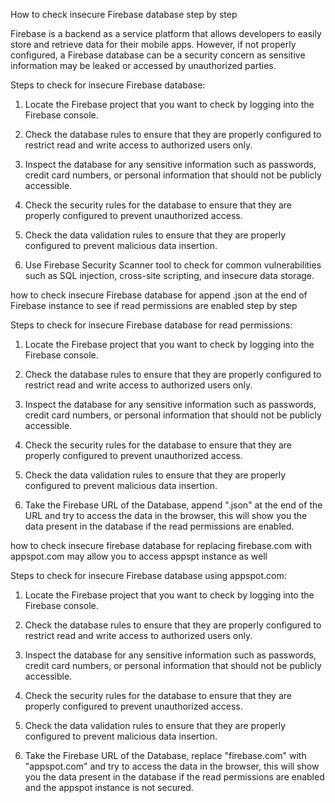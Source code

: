 How to check insecure Firebase database step by step

Firebase is a backend as a service platform that allows developers to easily store and retrieve data for their mobile apps. However, if not properly configured, a Firebase database can be a security concern as sensitive information may be leaked or accessed by unauthorized parties.

Steps to check for insecure Firebase database:

1. Locate the Firebase project that you want to check by logging into the Firebase console.

2. Check the database rules to ensure that they are properly configured to restrict read and write access to authorized users only.

3. Inspect the database for any sensitive information such as passwords, credit card numbers, or personal information that should not be publicly accessible.

4. Check the security rules for the database to ensure that they are properly configured to prevent unauthorized access.

5. Check the data validation rules to ensure that they are properly configured to prevent malicious data insertion.

6. Use Firebase Security Scanner tool to check for common vulnerabilities such as SQL injection, cross-site scripting, and insecure data storage.


how to check insecure Firebase database for append .json at the end of Firebase instance to see if read permissions are enabled step by step

Steps to check for insecure Firebase database for read permissions:

1. Locate the Firebase project that you want to check by logging into the Firebase console.

2. Check the database rules to ensure that they are properly configured to restrict read and write access to authorized users only.

3. Inspect the database for any sensitive information such as passwords, credit card numbers, or personal information that should not be publicly accessible.

4. Check the security rules for the database to ensure that they are properly configured to prevent unauthorized access.

5. Check the data validation rules to ensure that they are properly configured to prevent malicious data insertion.

6. Take the Firebase URL of the Database, append ".json" at the end of the URL and try to access the data in the browser, this will show you the data present in the database if the read permissions are enabled.



how to check insecure firebase database for replacing firebase.com with appspot.com may allow you to access appspt instance as well

Steps to check for insecure Firebase database using appspot.com:

1. Locate the Firebase project that you want to check by logging into the Firebase console.

2. Check the database rules to ensure that they are properly configured to restrict read and write access to authorized users only.

3. Inspect the database for any sensitive information such as passwords, credit card numbers, or personal information that should not be publicly accessible.

4. Check the security rules for the database to ensure that they are properly configured to prevent unauthorized access.

5. Check the data validation rules to ensure that they are properly configured to prevent malicious data insertion.

6. Take the Firebase URL of the Database, replace "firebase.com" with "appspot.com" and try to access the data in the browser, this will show you the data present in the database if the read permissions are enabled and the appspot instance is not secured.
